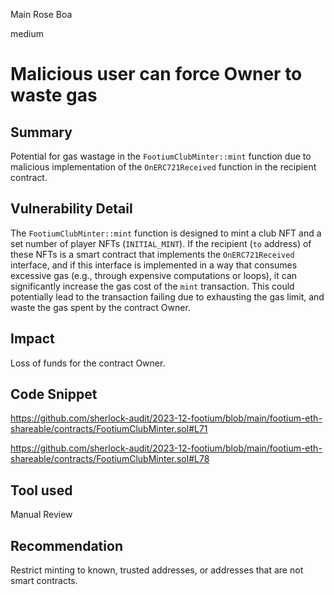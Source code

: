 Main Rose Boa

medium

# Malicious user can force Owner to waste gas

## Summary

Potential for gas wastage in the `FootiumClubMinter::mint` function due to malicious implementation of the `OnERC721Received` function in the recipient contract.

## Vulnerability Detail

The `FootiumClubMinter::mint` function is designed to mint a club NFT and a set number of player NFTs (`INITIAL_MINT`). If the recipient (`to` address) of these NFTs is a smart contract that implements the `OnERC721Received` interface, and if this interface is implemented in a way that consumes excessive gas (e.g., through expensive computations or loops), it can significantly increase the gas cost of the `mint` transaction. This could potentially lead to the transaction failing due to exhausting the gas limit, and waste the gas spent by the contract Owner.


## Impact

Loss of funds for the contract Owner.

## Code Snippet
https://github.com/sherlock-audit/2023-12-footium/blob/main/footium-eth-shareable/contracts/FootiumClubMinter.sol#L71

https://github.com/sherlock-audit/2023-12-footium/blob/main/footium-eth-shareable/contracts/FootiumClubMinter.sol#L78

## Tool used

Manual Review

## Recommendation

Restrict minting to known, trusted addresses, or addresses that are not smart contracts.

